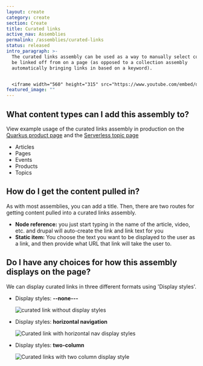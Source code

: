 ```yaml
---
layout: create
category: create
section: Create
title: Curated links
active_nav: Assemblies
permalink: /assemblies/curated-links
status: released
intro_paragraph: >-
  The curated links assembly can be used as a way to manually select content to
  be linked off from on a page (as opposed to a collection assembly
  automatically bringing links in based on a keyword).


  <iframe width="560" height="315" src="https://www.youtube.com/embed/dNeGJ4GV50I" frameborder="0" allow="accelerometer; autoplay; clipboard-write; encrypted-media; gyroscope; picture-in-picture" allowfullscreen></iframe>
featured_image: ""
---
```

## What content types can I add this assembly to?

View example usage of the curated links assembly in production on the [Quarkus product page](https://developers.redhat.com/products/quarkus/getting-started) and the [Serverless topic page](https://developers.redhat.com/topics/serverless-architecture)

* Articles 
* Pages
* Events
* Products
* Topics

## How do I get the content pulled in?

As with most assemblies, you can add a title. Then, there are two routes for getting content pulled into a curated links assembly. 

* **Node reference:** you just start typing in the name of the article, video, etc. and drupal will auto-create the link and link text for you
* **Static item:** You choose the text you want to be displayed to the user as a link, and then provide what URL that link will take the user to. 

## Do I have any choices for how this assembly displays on the page?

We can display curated links in three different formats using 'Display styles'.

* Display styles: **\--none---**

  ![curated link without display styles](/design-manual/assets/uploads/curated-link.png)
* Display styles: **horizontal navigation**

  ![Curated link with horizontal nav display styles](/design-manual/assets/uploads/curated-link-horizontal.png)
* Display styles: **two-column**

  ![Curated links with two column display style](/design-manual/assets/uploads/curated-link-2col.png)